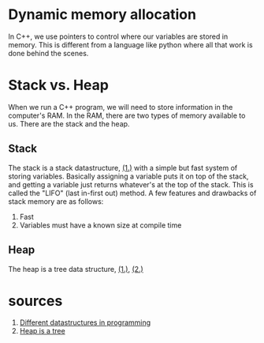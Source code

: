 # Dynamic memory allocation

In C++, we use pointers to control where our variables are stored in memory. This is different from a language like python where all that work is done behind the scenes. 

# Stack vs. Heap

When we run a C++ program, we will need to store information in the computer's RAM. In the RAM, there are two types of memory available to us. There are the stack and the heap.

## Stack
The stack is a stack datastructure, [(1.)](#sources) with a simple but fast system of storing variables. Basically assigning a variable puts it on top of 
the stack, and getting a variable just returns whatever's at the top of the stack. This is called the "LIFO" (last in-first out) method. A few features and drawbacks of stack memory are as follows:
1. Fast
2. Variables must have a known size at compile time

## Heap
The heap is a tree data structure, [(1.)](#sources), [(2.)](#sources)



# sources
1. [Different datastructures in programming](https://john9francis.github.io/datastructures/)
2. [Heap is a tree](https://en.wikipedia.org/wiki/Heap_(data_structure))
